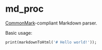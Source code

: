 md_proc
=======

[CommonMark]-compliant Markdown parser.

Basic usage:

```dart
print(markdownToHtml('# Hello world!'));
```

[CommonMark]: http://commonmark.org/
